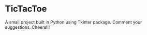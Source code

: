 # TicTacToe
A small project built in Python using Tkinter package.
Comment your suggestions. Cheers!!!